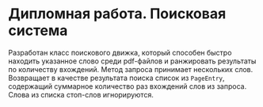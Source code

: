 # Дипломная работа. Поисковая система

Разработан класс поискового движка, который способен быстро находить указанное слово среди pdf-файлов и ранжировать результаты по количеству вхождений. Метод запроса принимает нескольких слов.
Возвращает в качестве результата поиска список из `PageEntry`, содержащий суммарное количество раз вхождений слов из запроса.
Слова из списка стоп-слов игнорируются.



